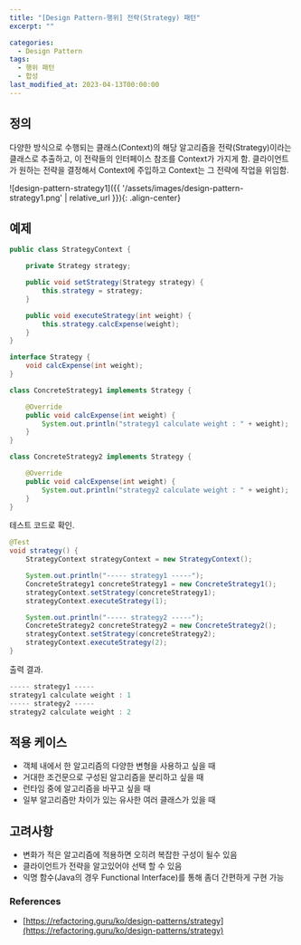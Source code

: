 ```yaml
---
title: "[Design Pattern-행위] 전략(Strategy) 패턴"
excerpt: ""

categories:
  - Design Pattern
tags:
  - 행위 패턴
  - 합성
last_modified_at: 2023-04-13T00:00:00
---
```



## 정의

다양한 방식으로 수행되는 클래스(Context)의 해당 알고리즘을 전략(Strategy)이라는 클래스로 추출하고, 이 전략들의 인터페이스 참조를 Context가 가지게 함. 클라이언트가 원하는 전략을 결정해서 Context에 주입하고 Context는 그 전략에 작업을 위임함. 

![design-pattern-strategy1]({{ '/assets/images/design-pattern-strategy1.png' | relative_url }}){: .align-center}

## 예제

```java
public class StrategyContext {

    private Strategy strategy;

    public void setStrategy(Strategy strategy) {
        this.strategy = strategy;
    }

    public void executeStrategy(int weight) {
        this.strategy.calcExpense(weight);
    }
}

interface Strategy {
    void calcExpense(int weight);
}

class ConcreteStrategy1 implements Strategy {

    @Override
    public void calcExpense(int weight) {
        System.out.println("strategy1 calculate weight : " + weight);
    }
}

class ConcreteStrategy2 implements Strategy {

    @Override
    public void calcExpense(int weight) {
        System.out.println("strategy2 calculate weight : " + weight);
    }
}
```

테스트 코드로 확인.

```java
@Test
void strategy() {
    StrategyContext strategyContext = new StrategyContext();

    System.out.println("----- strategy1 -----");
    ConcreteStrategy1 concreteStrategy1 = new ConcreteStrategy1();
    strategyContext.setStrategy(concreteStrategy1);
    strategyContext.executeStrategy(1);

    System.out.println("----- strategy2 -----");
    ConcreteStrategy2 concreteStrategy2 = new ConcreteStrategy2();
    strategyContext.setStrategy(concreteStrategy2);
    strategyContext.executeStrategy(2);
}
```

출력 결과.

```powershell
----- strategy1 -----
strategy1 calculate weight : 1
----- strategy2 -----
strategy2 calculate weight : 2
```

## 적용 케이스

- 객체 내에서 한 알고리즘의 다양한 변형을 사용하고 싶을 때
- 거대한 조건문으로 구성된 알고리즘을 분리하고 싶을 때
- 런타임 중에 알고리즘을 바꾸고 싶을 때
- 일부 알고리즘만 차이가 있는 유사한 여러 클래스가 있을 때

## 고려사항

- 변화가 적은 알고리즘에 적용하면 오히려 복잡한 구성이 될수 있음
- 클라이언트가 전략을 알고있어야 선택 할 수 있음
- 익명 함수(Java의 경우 Functional Interface)를 통해 좀더 간편하게 구현 가능

### References

- [https://refactoring.guru/ko/design-patterns/strategy](https://refactoring.guru/ko/design-patterns/strategy)